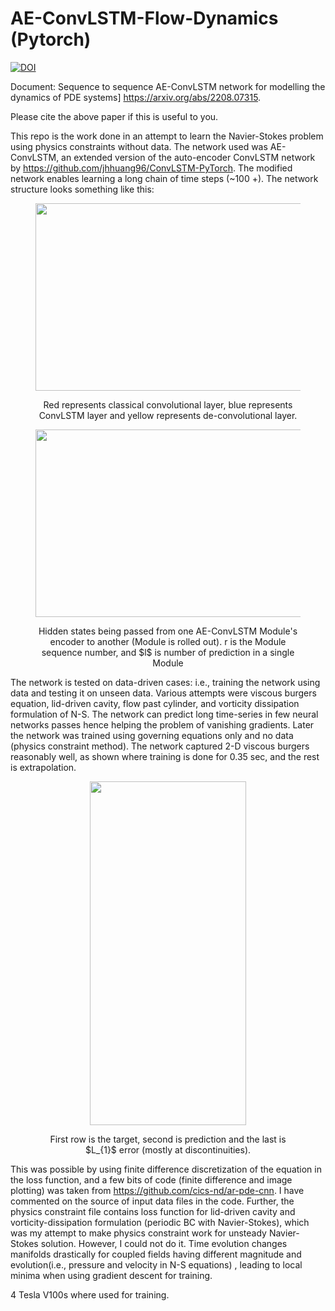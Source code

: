 # AE-ConvLSTM-Flow-Dynamics (Pytorch)

[![DOI](https://zenodo.org/badge/DOI/10.5281/zenodo.6994987.svg)](https://doi.org/10.5281/zenodo.6994987)

Document: Sequence to sequence AE-ConvLSTM network for modelling the dynamics of PDE systems] https://arxiv.org/abs/2208.07315.

Please cite the above paper if this is useful to you. 

This repo is the work done in an attempt to learn the Navier-Stokes problem using physics constraints without data. The network used was AE-ConvLSTM, an extended version of the auto-encoder ConvLSTM network by https://github.com/jhhuang96/ConvLSTM-PyTorch. The modified network enables learning a long chain of time steps (~100 +). The network structure looks something like this:

<figure>
  <p align="center">
  <img width="600" height="300"
  src="https://github.com/kakkapriyesh/AE-ConvLSTM_Flow_Dynamics/blob/main/AE-ConvLSTM.PNG">
  <figcaption>
    <p align="center">
    Red represents classical convolutional layer, blue represents ConvLSTM layer and yellow represents de-convolutional layer.
   </p>
    </figcaption>
   </p>
</figure>

<figure>
  <p align="center">
  <img width="600" height="300"
  src="https://github.com/kakkapriyesh/AE-ConvLSTM_Flow_Dynamics/blob/main/AE-ConvLSTM_Rollout.PNG">
  <figcaption>
    <p align="center">
    Hidden states being passed from one AE-ConvLSTM Module's encoder to another (Module is rolled out). r is the Module sequence number, and $l$ is number of prediction in a single Module
     </p>
    </figcaption>
   </p>
</figure>




The network is tested on data-driven cases: i.e., training the network using data and testing it on unseen data. Various attempts were viscous burgers equation, lid-driven cavity, flow past cylinder, and vorticity dissipation formulation of N-S. The network can predict long time-series in few neural networks passes hence helping the problem of vanishing gradients. Later the network was trained using governing equations only and no data (physics constraint method). The network captured 2-D viscous burgers reasonably well, as shown where training is done for 0.35 sec, and the rest is extrapolation. 

<figure>
  <p align="center">
  <img width="250" height="550"
  src="https://github.com/kakkapriyesh/AE-ConvLSTM_Flow_Dynamics/blob/main/Burgers_PC.gif">
  <figcaption>
    <p align="center">
             First row is the target, second is prediction and the last is $L_{1}$ error (mostly at discontinuities).
      </p>
    </figcaption>
   </p>
</figure>

This was possible by using finite difference discretization of the equation in the loss function, and a few bits of code (finite difference and image plotting) was taken from https://github.com/cics-nd/ar-pde-cnn. I have commented on the source of input data files in the code. Further, the physics constraint file contains loss function for lid-driven cavity and vorticity-dissipation formulation (periodic BC with Navier-Stokes), which was my attempt to make physics constraint work for unsteady Navier-Stokes solution. However, I could not do it. Time evolution changes manifolds drastically for coupled fields having different magnitude and evolution(i.e., pressure and velocity in N-S equations) , leading to local minima when using gradient descent for training.   

4 Tesla V100s where used for training. 
